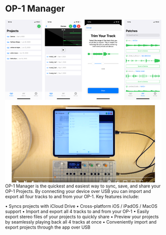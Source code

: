 # OP-1 Manager

![OP-1 Manager Demo](../img/op1manager.png)
OP-1 Manager is the quickest and easiest way to sync, save, and share your OP-1 Projects. By connecting your device over USB you can import and export all four tracks to and from your OP-1.
Key features include:

• Syncs projects with iCloud Drive
• Cross-platform iOS / iPadOS / MacOS support
• Import and export all 4 tracks to and from your OP-1
• Easily export stereo files of your projects to quickly share
• Preview your projects by seamlessly playing back all 4 tracks at once
• Conveniently import and export projects through the app over USB

